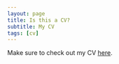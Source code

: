 ```yaml
---
layout: page
title: Is this a CV?
subtitle: My CV
tags: [cv]
---
```


Make sure to check out my CV [here](https://aeirya.github.io/cv).
